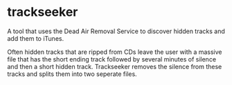 # trackseeker
A tool that uses the Dead Air Removal Service to discover hidden tracks and add them to iTunes.

Often hidden tracks that are ripped from CDs leave the user with a massive file that has the short ending track followed by several minutes of silence and then a short hidden track. Trackseeker removes the silence from these tracks and splits them into two seperate files.
